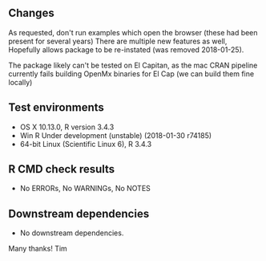 ## Changes
As requested, don't run examples which open the browser (these had been present for several years)
There are multiple new features as well,  Hopefully allows package to be re-instated (was removed 2018-01-25).

The package likely can't be tested on El Capitan, as the mac CRAN pipeline currently fails building 
OpenMx binaries for El Cap (we can build them fine locally)

## Test environments
* OS X 10.13.0, R version 3.4.3
* Win R Under development (unstable) (2018-01-30 r74185)
* 64-bit Linux (Scientific Linux 6), R 3.4.3

## R CMD check results
* No ERRORs, No WARNINGs, No NOTES

## Downstream dependencies
* No downstream dependencies.

Many thanks!
Tim